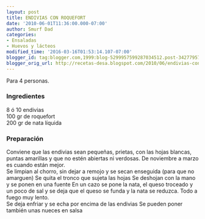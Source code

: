 ```yaml
---
layout: post
title: ENDIVIAS CON ROQUEFORT
date: '2010-06-01T11:36:00.000-07:00'
author: Smurf Dad
categories:
- Ensaladas
- Huevos y lácteos
modified_time: '2016-03-16T01:53:14.107-07:00'
blogger_id: tag:blogger.com,1999:blog-5299957599287034512.post-3427795785800090502
blogger_orig_url: http://recetas-desa.blogspot.com/2010/06/endivias-con-roquefort.html
---
```


Para 4 personas.<br /><h3>Ingredientes</h3>8 ó 10 endivias<br />100 gr de roquefort<br />200 gr de nata líquida<br /><h3>Preparación</h3>Conviene que las endivias sean pequeñas, prietas, con las hojas blancas, puntas amarillas y que no estén abiertas ni verdosas. De noviembre a marzo es cuando están mejor.<br />Se limpian al chorro, sin dejar a remojo y se secan enseguida (para que no amarguen) Se quita el tronco que sujeta las hojas Se deshojan con la mano y se ponen en una fuente En un cazo se pone la nata, el queso troceado y un poco de sal y se deja que el queso se funda y la nata se reduzca. Todo a fuego muy lento.<br />Se deja enfriar y se echa por encima de las endivias Se pueden poner también unas nueces en salsa